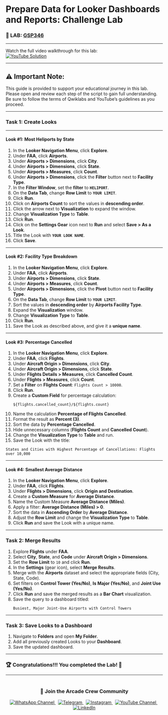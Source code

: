 
# **Prepare Data for Looker Dashboards and Reports: Challenge Lab**
### 📖 LAB: [GSP346](https://www.cloudskillsboost.google/focuses/18116?parent=catalog)

--- 

Watch the full video walkthrough for this lab:  
[![YouTube Solution](https://img.shields.io/badge/YouTube-Watch%20Solution-red?style=flat&logo=youtube)](https://www.youtube.com/watch?v=wjSrI-UHmM8)

---
## ⚠️ **Important Note:**
This guide is provided to support your educational journey in this lab. Please open and review each step of the script to gain full understanding. Be sure to follow the terms of Qwiklabs and YouTube’s guidelines as you proceed.

---

### **Task 1: Create Looks**

---

#### **Look #1: Most Heliports by State**

1. In the **Looker Navigation Menu**, click **Explore**.
2. Under **FAA**, click **Airports**.
3. Under **Airports > Dimensions**, click **City**.
4. Under **Airports > Dimensions**, click **State**.
5. Under **Airports > Measures**, click **Count**.
6. Under **Airports > Dimensions**, click the **Filter** button next to **Facility Type**.
7. In the **Filter Window**, set the **filter** to **`HELIPORT`**.
8. On the **Data Tab**, change **Row Limit** to **`YOUR LIMIT`**.
9. Click **Run**.
10. Click on **Airports Count** to sort the values in **descending order**.
11. Click the arrow next to **Visualization** to expand the window.
12. Change **Visualization Type** to **Table**.
13. Click **Run**.
14. Click on the **Settings Gear** icon next to **Run** and select **Save > As a Look**.
15. Title the Look with **`YOUR LOOK NAME`**.
16. Click **Save**.

---

#### **Look #2: Facility Type Breakdown**

1. In the **Looker Navigation Menu**, click **Explore**.
2. Under **FAA**, click **Airports**.
3. Under **Airports > Dimensions**, click **State**.
4. Under **Airports > Measures**, click **Count**.
5. Under **Airports > Dimensions**, click the **Pivot** button next to **Facility Type**.
6. On the **Data Tab**, change **Row Limit** to **`YOUR LIMIT`**.
7. Sort the values in **descending order** by **Airports Facility Type**.
8. Expand the **Visualization** window.
9. Change **Visualization Type** to **Table**.
10. Click **Run**.
11. Save the Look as described above, and give it a **unique name**.

---

#### **Look #3: Percentage Cancelled**

1. In the **Looker Navigation Menu**, click **Explore**.
2. Under **FAA**, click **Flights**.
3. Under **Aircraft Origin > Dimensions**, click **City**.
4. Under **Aircraft Origin > Dimensions**, click **State**.
5. Under **Flights Details > Measures**, click **Cancelled Count**.
6. Under **Flights > Measures**, click **Count**.
7. Set a **Filter** on **Flights Count**: `Flights Count > 10000`.
8. Click **Run**.
9. Create a **Custom Field** for percentage calculation: 
   ``` 
   ${flights.cancelled_count}/${flights.count}
   ```
10. Name the calculation **Percentage of Flights Cancelled**.
11. Format the result as **Percent (3)**.
12. Sort the data by **Percentage Cancelled**.
13. Hide unnecessary columns (**Flights Count** and **Cancelled Count**).
14. Change the **Visualization Type** to **Table** and run.
15. Save the Look with the title:
   ```
   States and Cities with Highest Percentage of Cancellations: Flights over 10,000
   ```

---

#### **Look #4: Smallest Average Distance**

1. In the **Looker Navigation Menu**, click **Explore**.
2. Under **FAA**, click **Flights**.
3. Under **Flights > Dimensions**, click **Origin and Destination**.
4. Create a **Custom Measure** for **Average Distance**.
5. Name the Custom Measure **Average Distance (Miles)**.
6. Apply a filter: **Average Distance (Miles) > 0**.
7. Sort the data in **Ascending Order** by **Average Distance**.
8. Adjust the **Row Limit** and change the **Visualization Type** to **Table**.
9. Click **Run** and save the Look with a unique name.

---

### **Task 2: Merge Results**

1. Explore **Flights** under **FAA**.
2. Select **City**, **State**, and **Code** under **Aircraft Origin > Dimensions**.
3. Set the **Row Limit** to `10` and click **Run**.
4. In the **Settings** (gear icon), select **Merge Results**.
5. Merge with the **Airports** dataset and select the appropriate fields (City, State, Code).
6. Set filters on **Control Tower (Yes/No)**, **Is Major (Yes/No)**, and **Joint Use (Yes/No)**.
7. Click **Run** and save the merged results as a **Bar Chart** visualization.
8. Save the query to a dashboard titled:
   ```
   Busiest, Major Joint-Use Airports with Control Towers
   ```

---

### **Task 3: Save Looks to a Dashboard**

1. Navigate to **Folders** and open **My Folder**.
2. Add all previously created Looks to your **Dashboard**.
3. Save the updated dashboard.

---

### 🏆 Congratulations!!! You completed the Lab! 🎉

---

<div align="center" style="padding: 5px;">
  <h3>📱 Join the Arcade Crew Community</h3>

  <a href="https://whatsapp.com/channel/0029VbAiEFzAe5VikdanX42e">
    <img src="https://img.shields.io/badge/Join-WhatsApp-25D366?style=for-the-badge&logo=whatsapp&logoColor=white" alt="WhatsApp Channel">
  </a>
  &nbsp;
  <a href="https://t.me/arcadecrewupdates">
    <img src="https://img.shields.io/badge/Join-Telegram-26A5E4?style=for-the-badge&logo=telegram&logoColor=white" alt="Telegram">
  </a>
  &nbsp;
  <a href="https://www.instagram.com/arcade_crew/">
    <img src="https://img.shields.io/badge/Follow-Instagram-E4405F?style=for-the-badge&logo=instagram&logoColor=white" alt="Instagram">
  </a>
  &nbsp;
  <a href="https://www.youtube.com/@arcade_creww?sub_confirmation=1">
    <img src="https://img.shields.io/badge/Subscribe-Arcade%20Crew-FF0000?style=for-the-badge&logo=youtube&logoColor=white" alt="YouTube Channel">
  </a>
  &nbsp;
  <a href="https://www.linkedin.com/in/arcadecrew/">
    <img src="https://img.shields.io/badge/LINKEDIN-Arcade%20Crew-0077B5?style=for-the-badge&logo=linkedin&logoColor=white" alt="LinkedIn">
  </a>
</div>
